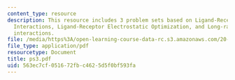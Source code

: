 ```yaml
---
content_type: resource
description: This resource includes 3 problem sets based on Ligand-Receptor Coulombic
  Interactions, Ligand-Receptor Electrostatic Optimization, and Long-range electrostatic
  interactions.
file: /media/https%3A/open-learning-course-data-rc.s3.amazonaws.com/20-482j-foundations-of-algorithms-and-computational-techniques-in-systems-biology-spring-2006/563ec7cf051672fbc4625d5f0bf593fa_ps3.pdf
file_type: application/pdf
resourcetype: Document
title: ps3.pdf
uid: 563ec7cf-0516-72fb-c462-5d5f0bf593fa
---
```

